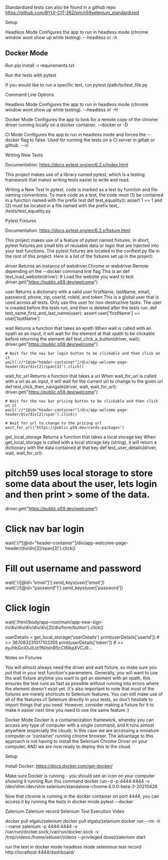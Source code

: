 Standardized tests can also be found in a github repo https://github.com/BYUI-CIT-262/pitch59selenium_standardized

Setup

Headless Mode
Configures the app to run in headless mode (chrome window wont show up while testing).
--headless or -h

## Docker Mode

Run pip install -r requirements.txt

Run the tests with pytest


If you would like to run a specific test, run pytest /path/to/test_file.py

Command Line Options

Headless Mode
Configures the app to run in headless mode (chrome window wont show up while testing).
--headless or -H

Docker Mode
Configures the app to look for a remote copy of the chrome driver running locally on a docker container.
--docker or -D

CI Mode
Configures the app to run in headless mode and forces the --docker flag to false. Used for running the tests on a CI server in gitlab or github.
--ci

Writing New Tests

Documentation: https://docs.pytest.org/en/6.2.x/index.html

This project makes use of a library named pytest, which is a testing framework that makes writing tests easier to write and read.

Writing a New Test
In pytest, code is marked as a test by function and file naming conventions. To mark code as a test, the code must (1) be contained in a function named with the prefix test
def test_equality():
    assert 1 == 1
and (2) must be located in a file named with the prefix test_
/tests/test_equality.py

Pytest Fixtures

Documentation: https://docs.pytest.org/en/6.2.x/fixture.html

This project makes use of a feature of pytest named fixtures. In short, pytest fixtures are small bits of reusable data or logic that are injected into your test functions. The pytest fixtures are located in the conftest.py file in the root of this project.
Here is a list of the fixtures set up in the project:

driver
Returns an instance of webdriver.Chrome or webdriver.Remote depending on the --docker command line flag
This is an
def test_load_website(driver):
    # Load the website you want to test
    driver.get("https://public.p59.dev/welcome")


user
Returns a dictionary with a valid user firstName, lastName, email, password, phone, zip, userId, roleId, and token
This is a global user that is used across all tests. Only use this user for non-destructive tasks. The user is created before the tests run, and then is deleted after the tests run.
def test_same_first_and_last_name(user):
    assert user['firstName'] == user['lastName']


wait
Returns a function that takes an xpath
When wait is called with an xpath as an input, it will wait for the element at that xpath to be clickable before returning the element
def test_click_a_button(driver, wait):
    driver.get("https://public.p59.dev/welcome")

    # Wait for the nav bar login button to be clickable and then click on it
    wait('//*[@id="header-container"]/div/app-welcome-page-header/div/div[2]/span[3]').click()


wait_for_url
Returns a function that takes a url
When wait_for_url is called with a url as an input, it will wait for the current url to change to the given url
def test_click_then_navigate(driver, wait, wait_for_url):
    driver.get("https://public.p59.dev/welcome")

    # Wait for the nav bar pricing button to be clickable and then click on it
    wait('//*[@id="header-container"]/div/app-welcome-page-header/div/div[2]/span').click()
      
    # Wait for url to change to the pricing url      
    wait_for_url('https://public.p59.dev/cards-packages')


get_local_storage
Returns a function that takes a local storage key
When get_local_storage is called with a local storage key (string), it will return a dictionary with the data contained at that key
def test_user_details(driver, wait, wait_for_url):
   # pitch59 uses local storage to store some data about the user, lets login and then print >    some of the data.
   
   driver.get("https://public.p59.dev/welcome")

   # Click nav bar login
   wait('//*[@id="header-container"]/div/app-welcome-page-header/div/div[2]/span[3]').click()

   # Fill out username and password
   wait('//*[@id="email"]').send_keys(user['email'])
   wait('//*[@id="password"]').send_keys(user['password'])

   # Click login
   wait('/html/body/app-root/main/app-new-sign-in/div/div/div/div/div[2]/div/form/button').click()

   userDetails = get_local_storage('userDetails')
   print(userDetails['userId'])    # >> 367083231017103355
   print(userDetails['token'])     # >> eyJhbGciOiJIUzI1NiIsInR5cCI6IkpXVCJ9...


Notes on Fixtures

You will almost always need the driver and wait fixture, so make sure you put that in your test function's parameters.
Generally, you will want to use the wait fixture anytime you want to get an element with an xpath, this ensures the test runs as fast as possible without running into errors where the element doesn't exist yet.
It's also important to note that most of the fixtures are merely shortcuts to Selenium features. You can still make use of all of the features of Selenium directly in your tests, so don't hesitate to import things that you need. However, consider making a fixture for it to make it easier next time you need to use the same feature :)


Docker Mode
Docker is a containerization framework, whereby you can access any type of computer with a single command, and it runs almost anywhere (especially the cloud).
In this case we are accessing a miniature computer or 'container' running chrome browser.
The advantage to this approach is not having to install the Selenium Chrome Driver on your computer, AND we are now ready to deploy this to the cloud.

Setup

Install Docker: https://docs.docker.com/get-docker/

Make sure Docker is running - you should see an icon on your computer showing it running
Run this command docker run -d -p 4444:4444 -v /dev/shm:/dev/shm selenium/standalone-chrome:4.0.0-beta-3-20210426

Now that chrome is running in the docker container on port 4444, you can access it by running the tests in docker mode pytest --docker



Zalenium
Zalenium record Selenium Test Execution Video

docker pull elgalu/selenium
docker pull elgalu/zelanium
docker run --rm -ti --name zalenium -p 4444:4444 -v /var/run/docker.sock:/var/run/docker.sock -v /tmp/videos:/home/seluser/videos --privileged dosel/zalenium start

run the test in docker mode
headless mode selenimun test record http://localhost:4444/dashboard/
